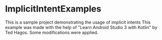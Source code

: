 # ImplicitIntentExamples
This is a sample project demonstrating the usage of implicit intents
This example was made with the help of "Learn Android Studio 3 with Kotlin" by Ted Hagos.
Some modifications were applied.
